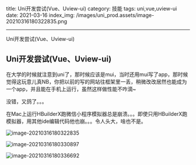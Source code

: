 title: Uni开发尝试(Vue、Uview-ui)
category: 技能
tags: uni,vue,uview-ui
date: 2021-03-16
index_img: /images/uni_prod.assets/image-20210316180322835.png

---

Uni开发尝试(Vue、Uview-ui)

<!--more-->

## Uni开发尝试(Vue、Uview-ui)

在大学的时候就注意到uni了，那时候应该是mui，当时还用mui写了app，那时候觉得这玩意儿真NB，你把以前的写的网站往框架里一丢，稍微改改居然也能成为一个app，并且能在手机上运行，虽然这样做性能不咋滴~

没错，又鸽了。。。

在Mac上运行HBuilderX跑微信小程序模拟器总是崩溃。。。即使只用HBuilderX跑模拟器，用其他ide编辑代码他也崩。。。令人头大，啥也不是。



![image-20210316180322835](/images/uni_prod.assets/image-20210316180322835.png)

![image-20210316180330897](/images/uni_prod.assets/image-20210316180330897.png)

![image-20210316180336692](/images/uni_prod.assets/image-20210316180336692.png)